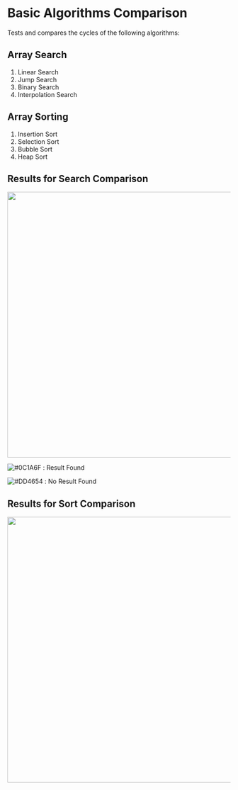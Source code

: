 Basic Algorithms Comparison
=============================

Tests and compares the cycles of the following algorithms:

Array Search
------------
1. Linear Search
2. Jump Search
3. Binary Search
4. Interpolation Search

Array Sorting
-------------
1. Insertion Sort
2. Selection Sort
3. Bubble Sort
4. Heap Sort



Results for Search Comparison
----------------------------
<img src="https://raw.githubusercontent.com/georgekosmidis/SearchAlgorithms/master/README/search_results.png" width="600" />

![#0C1A6F](https://placehold.it/15/0C1A6F/000000?text=+) : Result Found

![#DD4654](https://placehold.it/15/DD4654/000000?text=+) : No Result Found

Results for Sort Comparison
---------------------------
<img src="https://raw.githubusercontent.com/georgekosmidis/SearchAlgorithms/master/README/sort_results.png" width="600" />
